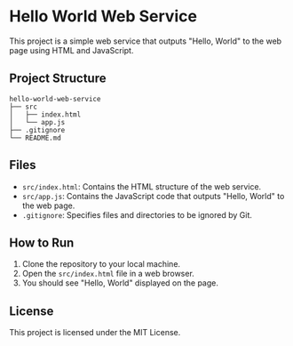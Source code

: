 # Hello World Web Service

This project is a simple web service that outputs "Hello, World" to the web page using HTML and JavaScript.

## Project Structure

```
hello-world-web-service
├── src
│   ├── index.html
│   └── app.js
├── .gitignore
└── README.md
```

## Files

- `src/index.html`: Contains the HTML structure of the web service.
- `src/app.js`: Contains the JavaScript code that outputs "Hello, World" to the web page.
- `.gitignore`: Specifies files and directories to be ignored by Git.

## How to Run

1. Clone the repository to your local machine.
2. Open the `src/index.html` file in a web browser.
3. You should see "Hello, World" displayed on the page.

## License

This project is licensed under the MIT License.